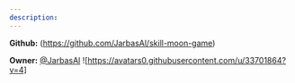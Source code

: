 ```yaml
---
description: 
---
```



**Github:** (https://github.com/JarbasAl/skill-moon-game)

**Owner:** [@JarbasAl](https://github.com/JarbasAl) ![https://avatars0.githubusercontent.com/u/33701864?v=4]

